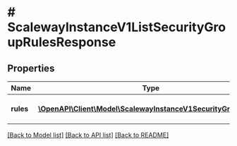# # ScalewayInstanceV1ListSecurityGroupRulesResponse

## Properties

Name | Type | Description | Notes
------------ | ------------- | ------------- | -------------
**rules** | [**\OpenAPI\Client\Model\ScalewayInstanceV1SecurityGroupRule[]**](ScalewayInstanceV1SecurityGroupRule.md) | List of security rules. | [optional]

[[Back to Model list]](../../README.md#models) [[Back to API list]](../../README.md#endpoints) [[Back to README]](../../README.md)
